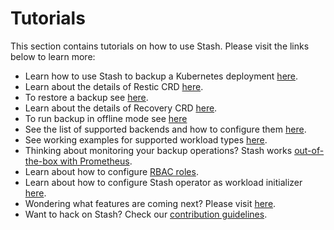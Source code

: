 # Tutorials

This section contains tutorials on how to use Stash. Please visit the links below to learn more:

- Learn how to use Stash to backup a Kubernetes deployment [here](/docs/tutorials/backup.md).
- Learn about the details of Restic CRD [here](/docs/concept_restic.md).
- To restore a backup see [here](/docs/tutorials/restore.md).
- Learn about the details of Recovery CRD [here](/docs/concept_recovery.md).
- To run backup in offline mode see [here](/docs/tutorials/offline_backup.md)
- See the list of supported backends and how to configure them [here](/docs/tutorials/backends.md).
- See working examples for supported workload types [here](/docs/tutorials/workloads.md).
- Thinking about monitoring your backup operations? Stash works [out-of-the-box with Prometheus](/docs/tutorials/monitoring.md).
- Learn about how to configure [RBAC roles](/docs/tutorials/rbac.md).
- Learn about how to configure Stash operator as workload initializer [here](/docs/tutorials/initializer.md).
- Wondering what features are coming next? Please visit [here](/ROADMAP.md). 
- Want to hack on Stash? Check our [contribution guidelines](/CONTRIBUTING.md).